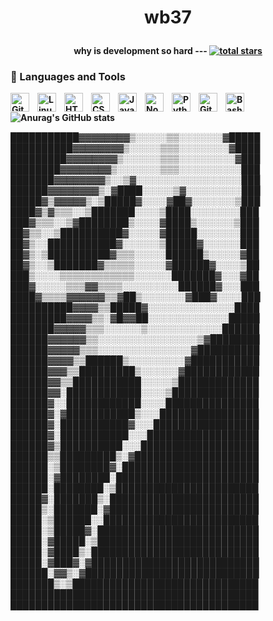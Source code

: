 # <p  align="center">wb37
<p  align="center">
<b>why is development so hard
---
<a href="https://github.com/ForrestKnight?tab=repositories&sort=stargazers">
         <img alt="total stars" title="Total stars on GitHub" src="https://custom-icon-badges.demolab.com/github/stars/website37?color=55960c&style=for-the-badge&labelColor=488207&logo=star"/></a>
   </p>
   
### 🧰 Languages and Tools



<img align="left" alt="Git" width="30px" style="padding-right:10px;" src="https://cdn.jsdelivr.net/gh/devicons/devicon/icons/git/git-original.svg" />
<img align="left" alt="Linux" width="30px" style="padding-right:10px;" src="https://cdn.jsdelivr.net/gh/devicons/devicon/icons/linux/linux-original.svg" />
<img align="left" alt="HTML" width="30px" style="padding-right:10px;" src="https://cdn.jsdelivr.net/gh/devicons/devicon/icons/html5/html5-plain.svg" />
<img align="left" alt="CSS" width="30px" style="padding-right:10px;" src="https://cdn.jsdelivr.net/gh/devicons/devicon/icons/css3/css3-plain.svg" />
<img align="left" alt="JavaScript" width="30px" style="padding-right:10px;" src="https://cdn.jsdelivr.net/gh/devicons/devicon/icons/javascript/javascript-plain.svg" />
<img align="left" alt="NodeJS" width="30px" style="padding-right:10px;" src="https://cdn.jsdelivr.net/gh/devicons/devicon/icons/nodejs/nodejs-original.svg" />
<img align="left" alt="Python" width="30px" style="padding-right:10px;" src="https://cdn.jsdelivr.net/gh/devicons/devicon/icons/python/python-plain.svg" />
<img align="left" alt="GitHub" width="30px" style="padding-right:10px;" src="https://cdn.jsdelivr.net/gh/devicons/devicon/icons/github/github-original.svg" />

<img align="left" alt="Bash" width="30px" style="padding-right:10px;" src="https://cdn.jsdelivr.net/gh/devicons/devicon/icons/bash/bash-original.svg" />
<br />

![Anurag's GitHub stats](https://github-readme-stats.vercel.app/api?username=website37&show_icons=true&theme=dark)


███████████▓▓▓▓▓▓▓▓▒░░░░░▒▒░░░░░░░▓█████ ██████████▓▓▓▓▓▓▓▓▒░░░░░▒▒▒░░░░░░░░▓████ █████████▓▓▓▓▓▓▓▓▒░░░░░░▒▒▒░░░░░░░░░▓███ ████████▓▓▓▓▓▓▓▓▒░░░░░░░▒▒▒░░░░░░░░░░███ ███████▓▓▓▓▓▓▓▓▒░░▒▓░░░░░░░░░░░░░░░░░███ ██████▓▓▓▓▓▓▓▓▒░▓████░░░░░▒▓░░░░░░░░░███ █████▓▒▓▓▓▓▓▒░▒█████▓░░░░▓██▓░░░░░░░▒███ ████▓▒▓▒▒▒░░▒███████░░░░▒████░░░░░░░░███ ███▓▒▒▒░░▒▓████████▒░░░░▓████▒░░░░░░▒███ ██▓▒▒░░▒██████████▓░░░░░▓█████░░░░░░░███ ██▓▒░░███████████▓░░░░░░▒█████▓░░░░░░███ ██▓▒░▒██████████▓▒▒▒░░░░░██████▒░░░░░▓██ ██▓▒░░▒███████▓▒▒▒▒▒░░░░░▓██████▓░░░░▒██ ███▒░░░░▒▒▒▒▒▒▒▒▒▒▒▒░░░░░░███████▓░░░▓██ ███▓░░░░░▒▒▒▓▓▒▒▒▒░░░░░░░░░██████▓░░░███ ████▓▒▒▒▒▓▓▓▓▓▓▒▒▓██▒░░░░░░░▓███▓░░░░███ ██████████▓▓▓▓▒▒█████▓░░░░░░░░░░░░░░████ █████████▓▓▓▓▒▒░▓█▓▓██░░░░░░░░░░░░░█████ ███████▓▓▓▓▓▒▒▒░░░░░░▒░░░░░░░░░░░░██████ ██████▓▓▓▓▓▓▒▒░░░░░░░░░░░░░░░░▒▓████████ ██████▓▓▓▓▓▒▒▒░░░░░░░░░░░░░░░▓██████████ ██████▓▓▓▓▒▒██████▒░░░░░░░░░▓███████████ ██████▓▓▓▒▒█████████▒░░░░░░▓████████████ ██████▓▓▒▒███████████░░░░░▒█████████████ ██████▓▓░████████████░░░░▒██████████████ ██████▓░░████████████░░░░███████████████ ██████▓░▓███████████▒░░░████████████████ ██████▓░███████████▓░░░█████████████████ ██████▓░███████████░░░██████████████████ ██████▓▒██████████░░░███████████████████ ██████▒▒█████████▒░▓████████████████████ ██████░▒████████▓░██████████████████████ ██████░▓████████░███████████████████████ ██████░████████░▒███████████████████████ █████▓░███████▒░████████████████████████ █████▒░███████░▓████████████████████████ █████░▒██████░░█████████████████████████ █████░▒█████▓░██████████████████████████ █████░▓█████░▒██████████████████████████ █████░▓████▒░███████████████████████████ █████░▓███▓░▓███████████████████████████ ██████░▓▓▒░▓████████████████████████████ ███████▒░▒██████████████████████████████ ████████████████████████████████████████ ████████████████████████████████████████

